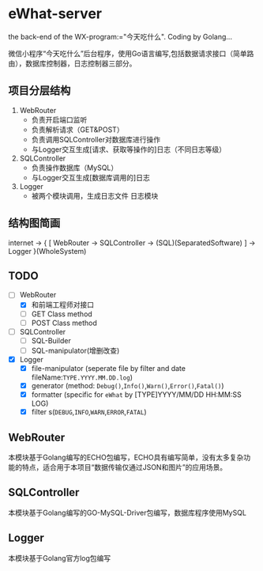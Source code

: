 # eWhat-server
the back-end of the WX-program:="今天吃什么". Coding by Golang...

微信小程序“今天吃什么”后台程序，使用Go语言编写,包括数据请求接口（简单路由），数据库控制器，日志控制器三部分。

## 项目分层结构
1. WebRouter
	- 负责开启端口监听
	- 负责解析请求（GET&POST）
	- 负责调用SQLController对数据库进行操作
	- 与Logger交互生成[请求、获取等操作的]日志（不同日志等级）
2. SQLController
	- 负责操作数据库（MySQL）
	- 与Logger交互生成[数据库调用的]日志
3. Logger
	- 被两个模块调用，生成日志文件         日志模块

## 结构图简画
internet -> { [ WebRouter -> SQLController -> (SQL)(SeparatedSoftware) ] -> Logger }(WholeSystem)

## TODO
- [ ] WebRouter
    - [x] 和前端工程师对接口
	- [ ] GET Class method
	- [ ] POST Class method
- [ ] SQLController
	- [ ] SQL-Builder
	- [ ] SQL-manipulator(增删改查)
- [x] Logger
	- [x] file-manipulator	(seperate file by filter and date fileName:`TYPE.YYYY.MM.DD.log`)
	- [x] generator 		(method: `Debug()`,`Info()`,`Warn()`,`Error()`,`Fatal()`)
	- [x] formatter 		(specific for `eWhat` by [TYPE]YYYY/MM/DD HH:MM:SS LOG)
	- [x] filter 			s(`DEBUG`,`INFO`,`WARN`,`ERROR`,`FATAL`)

## WebRouter

本模块基于Golang编写的ECHO包编写，ECHO具有编写简单，没有太多复杂功能的特点，适合用于本项目“数据传输仅通过JSON和图片”的应用场景。

## SQLController

本模块基于Golang编写的GO-MySQL-Driver包编写，数据库程序使用MySQL

## Logger

本模块基于Golang官方log包编写

